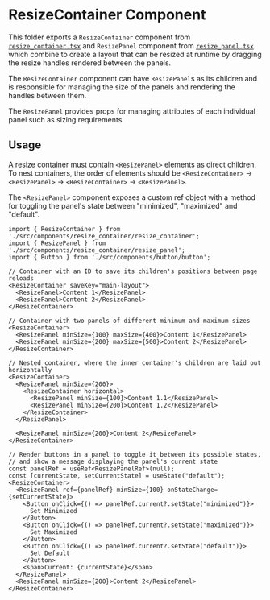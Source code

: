 # ResizeContainer Component

This folder exports a `ResizeContainer` component from [`resize_container.tsx`](./resize_container.tsx) and `ResizePanel` component from [`resize_panel.tsx`](./resize_panel.tsx) which combine to create a layout that can be resized at runtime by dragging the resize handles rendered between the panels.

The `ResizeContainer` component can have `ResizePanel`s as its children and is responsible for managing the size of the panels and rendering the handles between them.

The `ResizePanel` provides props for managing attributes of each individual panel such as sizing requirements.

## Usage

A resize container must contain `<ResizePanel>` elements as direct children. To nest containers, the order of elements should be `<ResizeContainer>` → `<ResizePanel>` → `<ResizeContainer>` → `<ResizePanel>`.

The `<ResizePanel>` component exposes a custom ref object with a method for toggling the panel's state between "minimized", "maximized" and "default".

```tsx
import { ResizeContainer } from './src/components/resize_container/resize_container';
import { ResizePanel } from './src/components/resize_container/resize_panel';
import { Button } from './src/components/button/button';

// Container with an ID to save its children's positions between page reloads
<ResizeContainer saveKey="main-layout">
  <ResizePanel>Content 1</ResizePanel>
  <ResizePanel>Content 2</ResizePanel>
</ResizeContainer>

// Container with two panels of different minimum and maximum sizes
<ResizeContainer>
  <ResizePanel minSize={100} maxSize={400}>Content 1</ResizePanel>
  <ResizePanel minSize={200} maxSize={500}>Content 2</ResizePanel>
</ResizeContainer>

// Nested container, where the inner container's children are laid out horizontally
<ResizeContainer>
  <ResizePanel minSize={200}>
    <ResizeContainer horizontal>
      <ResizePanel minSize={100}>Content 1.1</ResizePanel>
      <ResizePanel minSize={200}>Content 1.2</ResizePanel>
    </ResizeContainer>
  </ResizePanel>

  <ResizePanel minSize={200}>Content 2</ResizePanel>
</ResizeContainer>

// Render buttons in a panel to toggle it between its possible states,
// and show a message displaying the panel's current state
const panelRef = useRef<ResizePanelRef>(null);
const [currentState, setCurrentState] = useState("default");
<ResizeContainer>
  <ResizePanel ref={panelRef} minSize={100} onStateChange={setCurrentState}>
    <Button onClick={() => panelRef.current?.setState("minimized")}>
      Set Minimized
    </Button>
    <Button onClick={() => panelRef.current?.setState("maximized")}>
      Set Maximized
    </Button>
    <Button onClick={() => panelRef.current?.setState("default")}>
      Set Default
    </Button>
    <span>Current: {currentState}</span>
  </ResizePanel>
  <ResizePanel minSize={200}>Content 2</ResizePanel>
</ResizeContainer>
```
